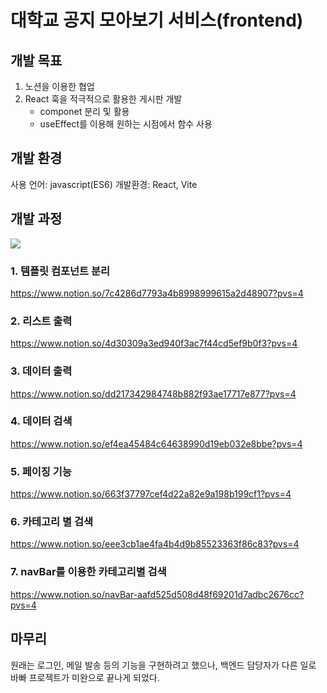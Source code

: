 # 대학교 공지 모아보기 서비스(frontend)

## 개발 목표
  1) 노션을 이용한 협업
  2) React 훅을 적극적으로 활용한 게시판 개발
     - componet 분리 및 활용
     - useEffect를 이용해 원하는 시점에서 함수 사용

## 개발 환경
  사용 언어: javascript(ES6)
  개발환경: React, Vite

## 개발 과정

<img src="https://github.com/red2132/inu_notice_front/assets/86100654/7ae5d1cb-6355-4f45-bdca-7faba753fd54">

### 1. 템플릿 컴포넌트 분리
https://www.notion.so/7c4286d7793a4b8998999615a2d48907?pvs=4

### 2. 리스트 출력
https://www.notion.so/4d30309a3ed940f3ac7f44cd5ef9b0f3?pvs=4

### 3. 데이터 출력
https://www.notion.so/dd217342984748b882f93ae17717e877?pvs=4

### 4. 데이터 검색
https://www.notion.so/ef4ea45484c64638990d19eb032e8bbe?pvs=4

### 5. 페이징 기능
https://www.notion.so/663f37797cef4d22a82e9a198b199cf1?pvs=4

### 6. 카테고리 별 검색
https://www.notion.so/eee3cb1ae4fa4b4d9b85523363f86c83?pvs=4

### 7. navBar를 이용한 카테고리별 검색
https://www.notion.so/navBar-aafd525d508d48f69201d7adbc2676cc?pvs=4

## 마무리

원래는 로그인, 메일 발송 등의 기능을 구현하려고 했으나, 백엔드 담당자가 다른 일로 바빠 프로젝트가 미완으로 끝나게 되었다.



  
